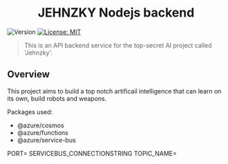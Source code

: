 <h1 align="center">JEHNZKY Nodejs backend</h1>
<p>
  <img alt="Version" src="https://img.shields.io/badge/version-1.0.0-blue.svg?cacheSeconds=2592000" />
  <a href="#" target="_blank">
    <img alt="License: MIT" src="https://img.shields.io/badge/License-MIT-yellow.svg" />
  </a>
</p>

>This is an API backend service for the top-secret AI project called 'Jehnzky'.

## Overview

This project aims to build a top notch artificail intelligence that can learn on its own, build robots and weapons.

Packages used:
- @azure/cosmos
- @azure/functions
- @azure/service-bus


PORT=
SERVICEBUS_CONNECTIONSTRING
TOPIC_NAME=